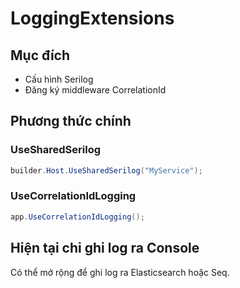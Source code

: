 # LoggingExtensions

## Mục đích
- Cấu hình Serilog
- Đăng ký middleware CorrelationId

## Phương thức chính
### UseSharedSerilog
```csharp
builder.Host.UseSharedSerilog("MyService");
```

### UseCorrelationIdLogging
```csharp
app.UseCorrelationIdLogging();
```

## Hiện tại chỉ ghi log ra Console
Có thể mở rộng để ghi log ra Elasticsearch hoặc Seq.